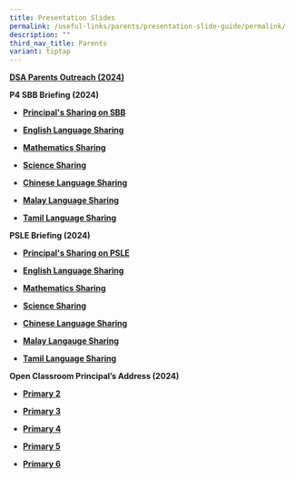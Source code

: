 ```yaml
---
title: Presentation Slides
permalink: /useful-links/parents/presentation-slide-guide/permalink/
description: ""
third_nav_title: Parents
variant: tiptap
---
```

<p><strong><a href="/files/Slides/dsa_parents_outreach_2024.pdf" rel="noopener noreferrer nofollow" target="_blank">DSA Parents Outreach (2024)</a></strong>
</p>
<p><strong>P4 SBB Briefing (2024)</strong>
</p>
<ul data-tight="true" class="tight">
<li>
<p><strong><a href="/files/slides/principal_s_sharing_on_sbb.pdf" rel="noopener noreferrer nofollow" target="_blank">Principal's Sharing on SBB</a></strong>
</p>
</li>
<li>
<p><strong><a href="https://youtu.be/V6TP0cqUpuo?si=C6AOJPA7NaGCuz6O" rel="noopener noreferrer nofollow" target="_blank">English Language Sharing</a></strong>
</p>
</li>
<li>
<p><strong><a href="https://youtu.be/IsmSL4BlsTE?si=BhYk53c-iXBVPVQX" rel="noopener noreferrer nofollow" target="_blank">Mathematics Sharing</a></strong>
</p>
</li>
<li>
<p><strong><a href="https://youtu.be/sGdTXrhXnA8?si=zYEZ81nCH3xc14ny" rel="noopener noreferrer nofollow" target="_blank">Science Sharing</a></strong>
</p>
</li>
<li>
<p><strong><a href="https://youtu.be/qx0jaoe8PxM?si=E1RFOL8DzdTj-4JY" rel="noopener noreferrer nofollow" target="_blank">Chinese Language Sharing</a></strong>
</p>
</li>
<li>
<p><strong><a href="https://youtu.be/XUDa1p1qLzY?si=OxpNKP16O492xrpW" rel="noopener noreferrer nofollow" target="_blank">Malay Language Sharing</a></strong>
</p>
</li>
<li>
<p><strong><a href="https://youtu.be/0DVz2KGN598?si=PB7g4dokNguG2bZ_" rel="noopener noreferrer nofollow" target="_blank">Tamil Language Sharing</a></strong>
</p>
</li>
</ul>
<p><strong>PSLE Briefing (2024)</strong>
</p>
<ul data-tight="true" class="tight">
<li>
<p><strong><a href="/files/slides/principal_s_sharing_on_psle.pdf" rel="noopener noreferrer nofollow" target="_blank">Principal's Sharing on PSLE</a></strong>
</p>
</li>
<li>
<p><strong><a href="https://youtu.be/_8r6va4k9tg" rel="noopener noreferrer nofollow" target="_blank">English Language Sharing</a></strong>
</p>
</li>
<li>
<p><strong><a href="https://youtu.be/5t9DKEWCdc8?si=R_K9H-gVP6YvuaYj" rel="noopener noreferrer nofollow" target="_blank">Mathematics Sharing</a></strong>
</p>
</li>
<li>
<p><strong><a href="https://youtu.be/L3mayavBKKM?si=fGQIlsT8W1CuMuLM" rel="noopener noreferrer nofollow" target="_blank">Science Sharing</a></strong>
</p>
</li>
<li>
<p><strong><a href="https://youtu.be/kO3Xg6PPXzk?si=CfVdukV2BRmfZzRr" rel="noopener noreferrer nofollow" target="_blank">Chinese Language Sharing</a></strong>
</p>
</li>
<li>
<p><strong><a href="https://youtu.be/ac0IdiZjBBw?si=t0774jlRgbyh0Akw" rel="noopener noreferrer nofollow" target="_blank">Malay Langauge Sharing</a></strong>
</p>
</li>
<li>
<p><strong><a href="https://youtu.be/Cp3LtJNNZ1Y?si=YWpghNd9pmO1_oOQ" rel="noopener noreferrer nofollow" target="_blank">Tamil Language Sharing</a></strong>
</p>
</li>
</ul>
<p><strong>Open Classroom Principal’s Address (2024)</strong>
</p>
<ul data-tight="true" class="tight">
<li>
<p><strong><a href="/files/slides/2024_P2_OCR_for_parents.pdf" rel="noopener noreferrer nofollow" target="_blank">Primary 2</a></strong>
</p>
</li>
<li>
<p><strong><a href="/files/slides/2024_P3_OCR_for_parents.pdf" rel="noopener noreferrer nofollow" target="_blank">Primary 3</a></strong>
</p>
</li>
<li>
<p><strong><a href="/files/slides/2024_P4_OCR_for_parents.pdf" rel="noopener noreferrer nofollow" target="_blank">Primary 4</a></strong>
</p>
</li>
<li>
<p><strong><a href="/files/slides/2024_P5_OCR_for_parents.pdf" rel="noopener noreferrer nofollow" target="_blank">Primary 5</a></strong>
</p>
</li>
<li>
<p><strong><a href="/files/slides/2024_P6_OCR_for_parents.pdf" rel="noopener noreferrer nofollow" target="_blank">Primary 6</a></strong>
</p>
</li>
</ul>
<p></p>